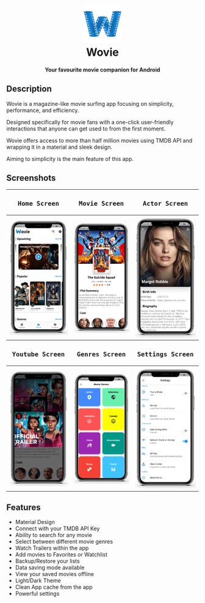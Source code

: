 <h1 align="center">
  <br>
  <a href="https://github.com/elmoiv/wovie"><img width="100px" src="https://github.com/elmoiv/Wovie/blob/main/images/icon_letter_light.png?raw=true" alt="Wovie icon"></a>
  <br>
  Wovie
  <br>
</h1>
<h4 align="center">Your favourite movie companion for Android</h4>

## Description
Wovie is a magazine-like movie surfing app focusing on simplicity, performance, and efficiency.

Designed specifically for movie fans with a one-click user-friendly interactions that anyone can get used to from the first moment.

Wovie offers access to more than half million movies using TMDB API and wrapping it in a material and sleek design.

Aiming to simplicity is the main feature of this app.

## Screenshots

<table>
  <tr>
    <th>
      <samp><h3>Home Screen</h3></samp>
    </th>
    <th>
      <samp><h3>Movie Screen</h3></samp>
    </th>
    <th>
      <samp><h3>Actor Screen</h3></samp>
    </th>
  </tr>
  <tr>
    <th>
      <img width="300px" src="https://github.com/elmoiv/Wovie/blob/main/previews/3%20-%20Home%20Screen.png?raw=true" alt="Home Screen">
    </th>
    <th>
      <img width="300px" src="https://github.com/elmoiv/Wovie/blob/main/previews/4%20-%20Movie%20Screen.png?raw=true" alt="Movie Screen">
    </th>
    <th>
      <img width="300px" src="https://github.com/elmoiv/Wovie/blob/main/previews/4.2%20-%20Actor%20Screen.png?raw=true" alt="Actor Screen">
    </th>
  </tr>
  <tr>
    <th>
      <samp><h3>Youtube Screen</h3></samp>
    </th>
    <th>
      <samp><h3>Genres Screen</h3></samp>
    </th>
    <th>
      <samp><h3>Settings Screen</h3></samp>
    </th>
  </tr>
  <tr>
    <th>
      <img width="300px" src="https://github.com/elmoiv/Wovie/blob/main/previews/4.1%20-%20Youtube%20Screen.png?raw=true" alt="Youtube Screen">
    </th>
    <th>
      <img width="300px" src="https://github.com/elmoiv/Wovie/blob/main/previews/3.3%20-%20Genres%20Screen.png?raw=true" alt="Genres Screen">
    </th>
    <th>
      <img width="300px" src="https://github.com/elmoiv/Wovie/blob/main/previews/5%20-%20Settings%20Screen.png?raw=true" alt="Genres Screen">
    </th>
  </tr>
</table>

## Features
- Material Design
- Connect with your TMDB API Key
- Ability to search for any movie
- Select between different movie genres
- Watch Trailers within the app
- Add movies to Favorites or Watchlist
- Backup/Restore your lists
- Data saving mode available
- View your saved movies offline
- Light/Dark Theme
- Clean App cache from the app
- Powerful settings

